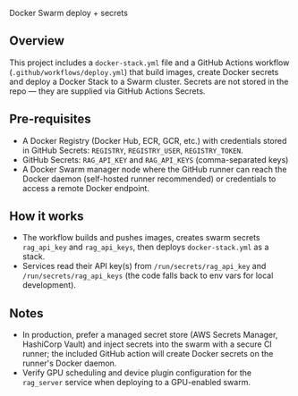 Docker Swarm deploy + secrets

Overview
--------
This project includes a `docker-stack.yml` file and a GitHub Actions workflow (`.github/workflows/deploy.yml`) that build images, create Docker secrets and deploy a Docker Stack to a Swarm cluster. Secrets are not stored in the repo — they are supplied via GitHub Actions Secrets.

Pre-requisites
-------------
- A Docker Registry (Docker Hub, ECR, GCR, etc.) with credentials stored in GitHub Secrets: `REGISTRY`, `REGISTRY_USER`, `REGISTRY_TOKEN`.
- GitHub Secrets: `RAG_API_KEY` and `RAG_API_KEYS` (comma-separated keys)
- A Docker Swarm manager node where the GitHub runner can reach the Docker daemon (self-hosted runner recommended) or credentials to access a remote Docker endpoint.

How it works
------------
- The workflow builds and pushes images, creates swarm secrets `rag_api_key` and `rag_api_keys`, then deploys `docker-stack.yml` as a stack.
- Services read their API key(s) from `/run/secrets/rag_api_key` and `/run/secrets/rag_api_keys` (the code falls back to env vars for local development).

Notes
-----
- In production, prefer a managed secret store (AWS Secrets Manager, HashiCorp Vault) and inject secrets into the swarm with a secure CI runner; the included GitHub action will create Docker secrets on the runner's Docker daemon.
- Verify GPU scheduling and device plugin configuration for the `rag_server` service when deploying to a GPU-enabled swarm.
